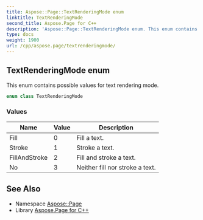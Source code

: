 ```yaml
---
title: Aspose::Page::TextRenderingMode enum
linktitle: TextRenderingMode
second_title: Aspose.Page for C++
description: 'Aspose::Page::TextRenderingMode enum. This enum contains possible values for text rendering mode in C++.'
type: docs
weight: 1900
url: /cpp/aspose.page/textrenderingmode/
---
```

## TextRenderingMode enum


This enum contains possible values for text rendering mode.

```cpp
enum class TextRenderingMode
```

### Values

| Name | Value | Description |
| --- | --- | --- |
| Fill | 0 | Fill a text. |
| Stroke | 1 | Stroke a text. |
| FillAndStroke | 2 | Fill and stroke a text. |
| No | 3 | Neither fill nor stroke a text. |

## See Also

* Namespace [Aspose::Page](../)
* Library [Aspose.Page for C++](../../)

